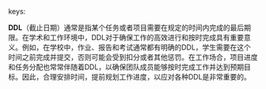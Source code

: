 keys:<ddl>


**DDL**（截止日期）通常是指某个任务或者项目需要在规定的时间内完成的最后期限。在学术和工作环境中，DDL对于确保工作的高效进行和按时完成具有重要意义。例如，在学校中，作业、报告和考试通常都有明确的DDL，学生需要在这个时间之前完成并提交，否则可能会受到扣分或者其他惩罚。在工作场合，项目进度和任务分配也常常伴随着DDL，以确保团队成员能够按时完成工作并达到预期目标。因此，合理安排时间，提前规划工作进度，以应对各种DDL是非常重要的。